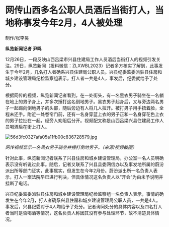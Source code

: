 # 网传山西多名公职人员酒后当街打人，当地称事发今年2月，4人被处理

制作/张李昊

**纵览新闻记者 尹鸣**

12月26日，一段反映山西吕梁市兴县住建局工作人员酒后当街打人的视频引发关注。29日，纵览新闻（报料微信：ZLXWBL2023）记者多方核实了解到，此事发生于今年2月，几名打人者确系兴县住建局公职人员。兴县纪委监委派驻县住房和城乡建设管理局纪检监察组表示，打人者一共是4人，事发后，纪委就给予了处分。

根据网传的视频，纵览新闻记者看到，在一处街头，有一名黑衣男子骑坐在一名躺在地上的男子身上，并多次捶打这名倒地男子。黑衣男子起身后，又与旁边两名男子一起踢向倒地男子的头部，随后旁边有人将几人拉开。被打男子用手捂着脸，全程未还手。附近一处卷帘门前，还有一名身穿蓝上衣的男子正和一名身穿花色上衣的男子拉扯在一起，经旁人劝阻后分开。视频配文称是山西吕梁兴县住建局工作人员喝酒后在街上打人。

![56d3fc0327afa05a11fb00c836728579.jpg](https://raw.githubusercontent.com/qqhsx/qqnews_image/main/网传山西多名公职人员酒后当街打人，当地称事发今年2月，4人被处理/56d3fc0327afa05a11fb00c836728579.jpg)

_网传视频显示一名黑衣男子骑坐并捶打倒地男子。（来源/视频截图）_

针对此事，纵览新闻记者联系了兴县住房和城乡建设管理局，办公室一名人员明确表示没有听说过此事。随后，记者又联系了兴县县委网信办以及事发地所属的蔚汾派出所等部门证实，此事属实，但发生在今年2月份。蔚汾派出所一名负责人表示，打人一案法院早已进行判决，但具体情况这名负责人以“开会”为由未予说明并挂断了电话。

兴县纪委监委派驻县住房和城乡建设管理局纪检监察组一名负责人表示，事情的确发生在今年2月，打人者确系兴县住房和城乡建设管理局公职人员，一共是4人。事发后，兴县纪委对于4人均给予了处分。记者询问处分的具体内容以及四名打人者当时是否喝酒等情况，这名负责人称因其没有参与处理环节，故不清楚具体情况。

